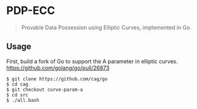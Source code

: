 # PDP-ECC
> Provable Data Possession using Elliptic Curves, implemented in Go.

## Usage
First, build a fork of Go to support the A parameter in elliptic curves. https://github.com/golang/go/pull/26873
```
$ git clone https://github.com/cag/go
$ cd cag
$ git checkout curve-param-a
$ cd src
$ ./all.bash
```
